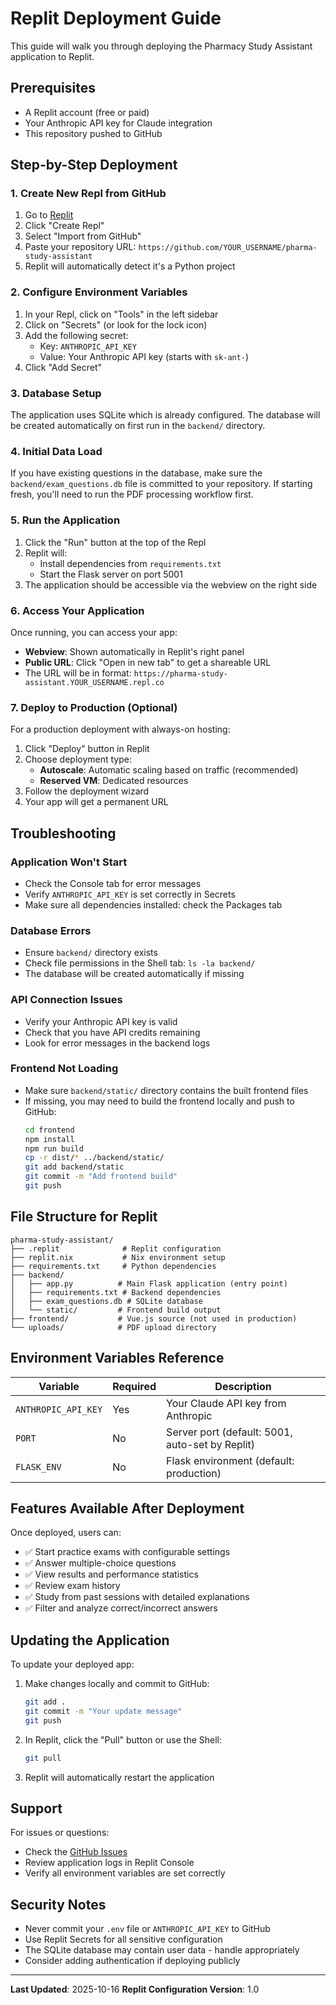 # Replit Deployment Guide

This guide will walk you through deploying the Pharmacy Study Assistant application to Replit.

## Prerequisites

- A Replit account (free or paid)
- Your Anthropic API key for Claude integration
- This repository pushed to GitHub

## Step-by-Step Deployment

### 1. Create New Repl from GitHub

1. Go to [Replit](https://replit.com)
2. Click "Create Repl"
3. Select "Import from GitHub"
4. Paste your repository URL: `https://github.com/YOUR_USERNAME/pharma-study-assistant`
5. Replit will automatically detect it's a Python project

### 2. Configure Environment Variables

1. In your Repl, click on "Tools" in the left sidebar
2. Click on "Secrets" (or look for the lock icon)
3. Add the following secret:
   - Key: `ANTHROPIC_API_KEY`
   - Value: Your Anthropic API key (starts with `sk-ant-`)
4. Click "Add Secret"

### 3. Database Setup

The application uses SQLite which is already configured. The database will be created automatically on first run in the `backend/` directory.

### 4. Initial Data Load

If you have existing questions in the database, make sure the `backend/exam_questions.db` file is committed to your repository. If starting fresh, you'll need to run the PDF processing workflow first.

### 5. Run the Application

1. Click the "Run" button at the top of the Repl
2. Replit will:
   - Install dependencies from `requirements.txt`
   - Start the Flask server on port 5001
3. The application should be accessible via the webview on the right side

### 6. Access Your Application

Once running, you can access your app:
- **Webview**: Shown automatically in Replit's right panel
- **Public URL**: Click "Open in new tab" to get a shareable URL
- The URL will be in format: `https://pharma-study-assistant.YOUR_USERNAME.repl.co`

### 7. Deploy to Production (Optional)

For a production deployment with always-on hosting:

1. Click "Deploy" button in Replit
2. Choose deployment type:
   - **Autoscale**: Automatic scaling based on traffic (recommended)
   - **Reserved VM**: Dedicated resources
3. Follow the deployment wizard
4. Your app will get a permanent URL

## Troubleshooting

### Application Won't Start

- Check the Console tab for error messages
- Verify `ANTHROPIC_API_KEY` is set correctly in Secrets
- Make sure all dependencies installed: check the Packages tab

### Database Errors

- Ensure `backend/` directory exists
- Check file permissions in the Shell tab: `ls -la backend/`
- The database will be created automatically if missing

### API Connection Issues

- Verify your Anthropic API key is valid
- Check that you have API credits remaining
- Look for error messages in the backend logs

### Frontend Not Loading

- Make sure `backend/static/` directory contains the built frontend files
- If missing, you may need to build the frontend locally and push to GitHub:
  ```bash
  cd frontend
  npm install
  npm run build
  cp -r dist/* ../backend/static/
  git add backend/static
  git commit -m "Add frontend build"
  git push
  ```

## File Structure for Replit

```
pharma-study-assistant/
├── .replit              # Replit configuration
├── replit.nix           # Nix environment setup
├── requirements.txt     # Python dependencies
├── backend/
│   ├── app.py          # Main Flask application (entry point)
│   ├── requirements.txt # Backend dependencies
│   ├── exam_questions.db # SQLite database
│   └── static/         # Frontend build output
├── frontend/           # Vue.js source (not used in production)
└── uploads/            # PDF upload directory
```

## Environment Variables Reference

| Variable | Required | Description |
|----------|----------|-------------|
| `ANTHROPIC_API_KEY` | Yes | Your Claude API key from Anthropic |
| `PORT` | No | Server port (default: 5001, auto-set by Replit) |
| `FLASK_ENV` | No | Flask environment (default: production) |

## Features Available After Deployment

Once deployed, users can:
- ✅ Start practice exams with configurable settings
- ✅ Answer multiple-choice questions
- ✅ View results and performance statistics
- ✅ Review exam history
- ✅ Study from past sessions with detailed explanations
- ✅ Filter and analyze correct/incorrect answers

## Updating the Application

To update your deployed app:

1. Make changes locally and commit to GitHub:
   ```bash
   git add .
   git commit -m "Your update message"
   git push
   ```

2. In Replit, click the "Pull" button or use the Shell:
   ```bash
   git pull
   ```

3. Replit will automatically restart the application

## Support

For issues or questions:
- Check the [GitHub Issues](https://github.com/YOUR_USERNAME/pharma-study-assistant/issues)
- Review application logs in Replit Console
- Verify all environment variables are set correctly

## Security Notes

- Never commit your `.env` file or `ANTHROPIC_API_KEY` to GitHub
- Use Replit Secrets for all sensitive configuration
- The SQLite database may contain user data - handle appropriately
- Consider adding authentication if deploying publicly

---

**Last Updated**: 2025-10-16
**Replit Configuration Version**: 1.0
